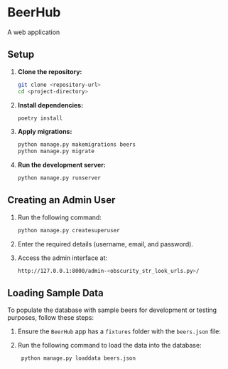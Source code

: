 # BeerHub

A web application

## Setup

1. **Clone the repository:**
   ```bash
   git clone <repository-url>
   cd <project-directory>
   
2. **Install dependencies:**
    ```bash
   poetry install
   
3. **Apply migrations:**
    ```bash
   python manage.py makemigrations beers
   python manage.py migrate

4. **Run the development server:**
    ```bash
   python manage.py runserver
   
## Creating an Admin User

1. Run the following command:
   ```bash
   python manage.py createsuperuser
   
2. Enter the required details (username, email, and password).

3. Access the admin interface at:
   ```bash
   http://127.0.0.1:8000/admin-<obscurity_str_look_urls.py>/
   
## Loading Sample Data

To populate the database with sample beers for development or testing purposes, follow these steps:

1. Ensure the `BeerHub` app has a `fixtures` folder with the `beers.json` file:

2. Run the following command to load the data into the database:
   ```bash
    python manage.py loaddata beers.json
